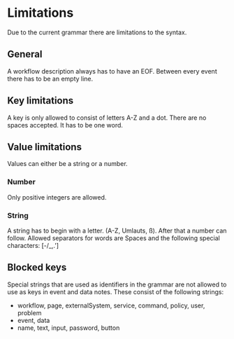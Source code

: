 # Limitations
Due to the current grammar there are limitations to the syntax.

## General
A workflow description always has to have an EOF.
Between every event there has to be an empty line.

## Key limitations
A key is only allowed to consist of letters A-Z and a dot.
There are no spaces accepted. It has to be one word.

## Value limitations
Values can either be a string or a number.

### Number
Only positive integers are allowed.

### String
A string has to begin with a letter. (A-Z, Umlauts, ß).
After that a number can follow.
Allowed separators for words are Spaces and the following special characters: [-/_,.']

## Blocked keys
Special strings that are used as identifiers in the grammar are not allowed to use as keys in event and data notes.
These consist of the following strings:

- workflow, page, externalSystem, service, command, policy, user, problem 
- event, data 
- name, text, input, password, button 
